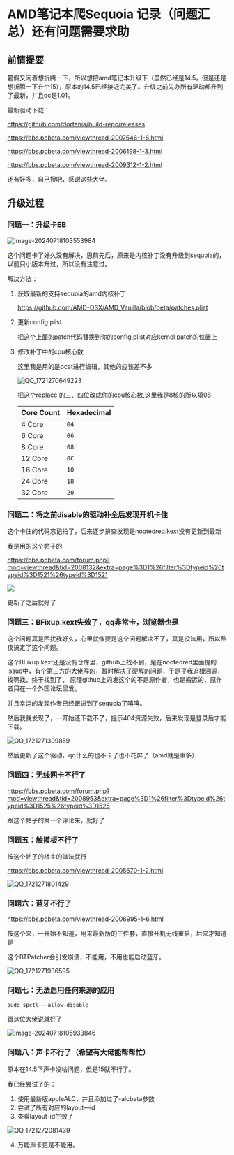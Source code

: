 # AMD笔记本爬Sequoia 记录（问题汇总）还有问题需要求助

## 前情提要

暑假又闲着想折腾一下，所以想把amd笔记本升级下（虽然已经是14.5，但是还是想折腾一下升个15），原本的14.5已经接近完美了。升级之前先办所有驱动都升到了最新，并且oc是1.01。

最新驱动下载：

https://github.com/dortania/build-repo/releases

https://bbs.pcbeta.com/viewthread-2007546-1-6.html

https://bbs.pcbeta.com/viewthread-2006198-1-3.html

https://bbs.pcbeta.com/viewthread-2009312-1-2.html

还有好多，自己搜吧，感谢这些大佬。

## 升级过程

### 问题一：升级卡EB

![image-20240718103553984](./AMD%E7%AC%94%E8%AE%B0%E6%9C%AC%E7%88%ACSequoia%20%E8%AE%B0%E5%BD%95%EF%BC%88%E9%97%AE%E9%A2%98%E6%B1%87%E6%80%BB%EF%BC%89.assets/image-20240718103553984.png)

这个问题卡了好久没有解决，思前先后，原来是内核补丁没有升级到sequoia的，以前只小版本升过，所以没有注意过。

解决方法：

1. 获取最新的支持sequoia的amd内核补丁

   https://github.com/AMD-OSX/AMD_Vanilla/blob/beta/patches.plist

2. 更新config.plist

   把这个上面的patch代码替换到你的config.plist对应kernel patch的位置上

3. 修改补丁中的cpu核心数

   这里我是用的是ocat进行编辑，其他的应该差不多

   ![QQ_1721270649223](./AMD%E7%AC%94%E8%AE%B0%E6%9C%AC%E7%88%ACSequoia%20%E8%AE%B0%E5%BD%95%EF%BC%88%E9%97%AE%E9%A2%98%E6%B1%87%E6%80%BB%EF%BC%89.assets/QQ_1721270649223.png)

   把这个replace 的三、四位改成你的cpu核心数,这里我是8核的所以填08

   | Core Count | Hexadecimal |
   | ---------- | ----------- |
   | 4 Core     | `04`        |
   | 6 Core     | `06`        |
   | 8 Core     | `08`        |
   | 12 Core    | `0C`        |
   | 16 Core    | `10`        |
   | 24 Core    | `18`        |
   | 32 Core    | `20`        |



### 问题二：将之前disable的驱动补全后发现开机卡住

这个卡住的代码忘记拍了，后来逐步排查发现是nootedred.kext没有更新到最新

我是用的这个帖子的

https://bbs.pcbeta.com/forum.php?mod=viewthread&tid=2008132&extra=page%3D1%26filter%3Dtypeid%26typeid%3D1521%26typeid%3D1521

![](./AMD%E7%AC%94%E8%AE%B0%E6%9C%AC%E7%88%ACSequoia%20%E8%AE%B0%E5%BD%95%EF%BC%88%E9%97%AE%E9%A2%98%E6%B1%87%E6%80%BB%EF%BC%89.assets/QQ_1721270925757.png)

更新了之后就好了

### 问题三：BFixup.kext失效了，qq非常卡，浏览器也是

这个问题真是困扰我好久，心里就像要是这个问题解决不了，真是没法用，所以熬夜搞定了这个问题。

这个BFixup.kext还是没有仓库里，github上找不到，是在nootedred里面提的issue中，有个第三方的大佬写的，暂时解决了硬解的问题，于是乎我追根溯源，找啊找，终于找到了， 原理github上的发这个的不是原作者，也是搬运的，原作者只在一个外国论坛里发。

并且幸运的发现作者已经跟进到了sequoia了嘻嘻。

然后我就发现了，一开始还下载不了，提示404资源失效，后来发现是登录后才能下载。

![QQ_1721271309859](./AMD%E7%AC%94%E8%AE%B0%E6%9C%AC%E7%88%ACSequoia%20%E8%AE%B0%E5%BD%95%EF%BC%88%E9%97%AE%E9%A2%98%E6%B1%87%E6%80%BB%EF%BC%89.assets/QQ_1721271309859.png)

然后更新了这个驱动，qq什么的也不卡了也不花屏了（amd就是事多）

### 问题四：无线网卡不行了

https://bbs.pcbeta.com/forum.php?mod=viewthread&tid=2008953&extra=page%3D1%26filter%3Dtypeid%26typeid%3D1525%26typeid%3D1525

跟这个帖子的第一个评论来，就好了

### 问题五：触摸板不行了

按这个帖子的楼主的做法就行

https://bbs.pcbeta.com/viewthread-2005670-1-2.html

![QQ_1721271801429](./AMD%E7%AC%94%E8%AE%B0%E6%9C%AC%E7%88%ACSequoia%20%E8%AE%B0%E5%BD%95%EF%BC%88%E9%97%AE%E9%A2%98%E6%B1%87%E6%80%BB%EF%BC%89.assets/QQ_1721271801429.png)

### 问题六：蓝牙不行了

https://bbs.pcbeta.com/viewthread-2006995-1-6.html

按这个来，一开始不知道，用来最新版的三件套，直接开机无线重启，后来才知道是

这个BTPatcher会引发崩溃，不能用，不用也能启动蓝牙。

![QQ_1721271936595](./AMD%E7%AC%94%E8%AE%B0%E6%9C%AC%E7%88%ACSequoia%20%E8%AE%B0%E5%BD%95%EF%BC%88%E9%97%AE%E9%A2%98%E6%B1%87%E6%80%BB%EF%BC%89.assets/QQ_1721271936595.png)

### 问题七：无法启用任何来源的应用

`sudo spctl --allow-disable`

跟这位大佬说就好了

![image-20240718105933846](./AMD%E7%AC%94%E8%AE%B0%E6%9C%AC%E7%88%ACSequoia%20%E8%AE%B0%E5%BD%95%EF%BC%88%E9%97%AE%E9%A2%98%E6%B1%87%E6%80%BB%EF%BC%89.assets/image-20240718105933846.png)

### 问题八：声卡不行了（希望有大佬能帮帮忙）

原本在14.5下声卡没啥问题，但是15就不行了。

我已经尝试了的：

1. 使用最新版appleALC，并且添加过了-alcbata参数
2. 尝试了所有对应的layout—id
3. 查看layout-id生效了

![QQ_1721272081439](./AMD%E7%AC%94%E8%AE%B0%E6%9C%AC%E7%88%ACSequoia%20%E8%AE%B0%E5%BD%95%EF%BC%88%E9%97%AE%E9%A2%98%E6%B1%87%E6%80%BB%EF%BC%89.assets/QQ_1721272081439.png)

4. 万能声卡更是不能用。



